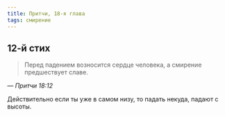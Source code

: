 ```yaml
---
title: Притчи, 18-я глава
tags: смирение
---
```


## 12-й стих

> Перед падением возносится сердце человека, а смирение предшествует славе.

— <cite>Притчи&nbsp;18:12</cite>

Действительно если ты уже в самом низу, то падать некуда, падают с высоты.
